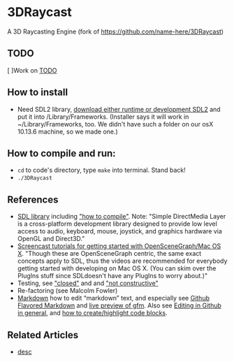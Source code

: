 # 3DRaycast
A 3D Raycasting Engine (fork of https://github.com/name-here/3DRaycast)

## TODO
[ ]Work on [TODO](TODO.md)


## How to install
* Need SDL2 library, [download either runtime or development SDL2](https://www.libsdl.org/download-2.0.php) and put it into /Library/Frameworks. (Installer says it will work in ~/Library/Frameworks, too. We didn't have such a folder on our osX 10.13.6 machine, so we made one.)

## How to compile and run:
* ```cd``` to code's directory, type ```make``` into terminal. Stand back!
* ```./3DRaycast```


## References
* [SDL library](https://wiki.libsdl.org/) including ["how to compile"](https://wiki.libsdl.org/Installation). Note: "Simple DirectMedia Layer is a cross-platform development library designed to provide low level access to audio, keyboard, mouse, joystick, and graphics hardware via OpenGL and Direct3D."
* [Screencast tutorials for getting started with OpenSceneGraph/Mac OS X](	http://www.openscenegraph.org/projects/osg/wiki/Support/Tutorials/MacOSXTips). 
"Though these are OpenSceneGraph centric, the same exact concepts apply to	SDL, thus the videos are recommended for everybody getting started with	developing on Mac OS X. (You can skim over the PlugIns stuff since SDLdoesn't have any PlugIns to worry about.)"
* Testing, see ["closed"](https://stackoverflow.com/questions/91384/unit-testing-for-c-code-tools-and-methodology) and and ["not constructive"](https://stackoverflow.com/questions/242926/comparison-of-c-unit-test-frameworks)
* Re-factoring (see Malcolm Fowler)
* [Markdown](https://daringfireball.net/projects/markdown/) how to edit “markdown” text, and especially see [Github Flavored Markdown](github.github.com/gfm) and [live preview of gfm](jbt.github.io/markdown-editor).
Also see [Editing in Github in general](https://help.github.com/articles/about-writing-and-formatting-on-github/), 
and [how to create/highlight code blocks](https://help.github.com/articles/creating-and-highlighting-code-blocks/).


## Related Articles
* [desc](uri)

